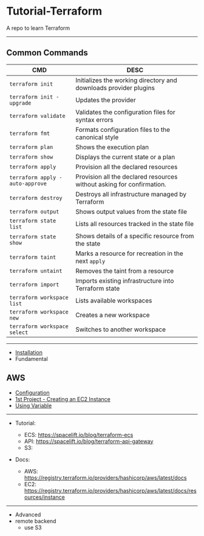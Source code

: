 # Tutorial-Terraform

A repo to learn Terraform

---

## Common Commands

| CMD                             | DESC                                                                  |
| ------------------------------- | --------------------------------------------------------------------- |
| `terraform init`                | Initializes the working directory and downloads provider plugins      |
| `terraform init -upgrade`       | Updates the provider                                                  |
| `terraform validate`            | Validates the configuration files for syntax errors                   |
| `terraform fmt`                 | Formats configuration files to the canonical style                    |
| `terraform plan`                | Shows the execution plan                                              |
| `terraform show`                | Displays the current state or a plan                                  |
| `terraform apply`               | Provision all the declared resources                                  |
| `terraform apply -auto-approve` | Provision all the declared resources without asking for confirmation. |
| `terraform destroy`             | Destroys all infrastructure managed by Terraform                      |
| `terraform output`              | Shows output values from the state file                               |
| `terraform state list`          | Lists all resources tracked in the state file                         |
| `terraform state show`          | Shows details of a specific resource from the state                   |
| `terraform taint`               | Marks a resource for recreation in the next `apply`                   |
| `terraform untaint`             | Removes the taint from a resource                                     |
| `terraform import`              | Imports existing infrastructure into Terraform state                  |
| `terraform workspace list`      | Lists available workspaces                                            |
| `terraform workspace new`       | Creates a new workspace                                               |
| `terraform workspace select`    | Switches to another workspace                                         |

---

- [Installation](./installation/installation.md)
- Fundamental

## AWS

- [Configuration](./aws/configuration/configuration.md)
- [1st Project - Creating an EC2 Instance](./aws/ec2_1st_instance/ec2_1st_instance.md)
- [Using Variable](./aws/ec2_variable/ec2_variable.md)

---

- Tutorial:

  - ECS: https://spacelift.io/blog/terraform-ecs
  - API: https://spacelift.io/blog/terraform-api-gateway
  - S3: 

- Docs:

  - AWS: https://registry.terraform.io/providers/hashicorp/aws/latest/docs
  - EC2: https://registry.terraform.io/providers/hashicorp/aws/latest/docs/resources/instance

---

- Advanced
- remote backend
  - use S3
